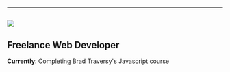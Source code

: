 
---
![](https://cdn.dribbble.com/users/2056345/screenshots/16392429/media/69eaab518cb9d6e2629746654fef9359.png)
---

## Freelance Web Developer                                                                     
**Currently**: Completing Brad Traversy's Javascript course    









